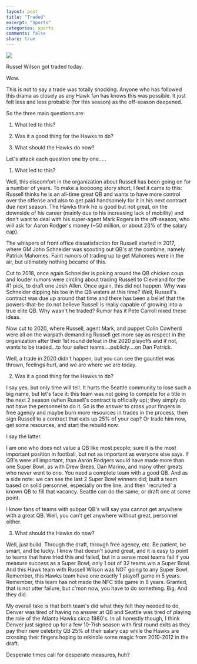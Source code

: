 ```yaml
---
layout: post
title: "Traded"
excerpt: "Sports"
categories: sports
comments: false
share: true
---
```


![](https://broncoswire.usatoday.com/wp-content/uploads/sites/68/2022/03/Russell-Wilson-trade.png?w=1000&h=600&crop=1)


Russel Wilson got traded today.

Wow.


This is not to say a trade was totally shocking. Anyone who has followed this drama as closely as any Hawk fan has knows this was possible. It just felt less and less probable (for this season) as the off-season deepened.

So the three main questions are:

1. What led to this?

2. Was it a good thing for the Hawks to do?

3. What should the Hawks do now?



Let's attack each question one by one.....

1. What led to this?


Well, this discomfort in the organization about Russell has been going on for a number of years. To make a looooong story short, I feel it came to this: Russell thinks he is an all-time great QB and wants to have more control over the offense and also to get paid handsomely for it in his next contract due next season. The Hawks think he is good but not great, on the downside of his career (mainly due to his increasing lack of mobility) and don't want to deal with his super-agent Mark Rogers in the off-season, who will ask for Aaron Rodger's money (~50 million, or about 23% of the salary cap). 

The whispers of front office dissatisfaction for Russell started in 2017, where GM John Schneider was scouting out QB's at the combine, namely Patrick Mahomes. Faint rumors of trading up to get Mahomes were in the air, but ultimately nothing became of this. 

Cut to 2018, once again Schneider is poking around the QB chicken coup and louder rumors were circling about trading Russell to Cleveland for the #1 pick, to draft one Josh Allen. Once again, this did not happen. Why was Schneider dipping his toe in the QB waters at this time? Well, Russell's contract was due up around that time and there has been a belief that the powers-that-be do not believe Russell is really capable of growing into a true elite QB. Why wasn't he traded? Rumor has it Pete Carroll nixed these ideas.


Now cut to 2020, where Russell, agent Mark, and puppet Colin Cowherd were all on the warpath demanding Russell get more say as respect in the organization after their 1st round defeat in the 2020 playoffs and if not, wants to be traded...to four select teams....publicly....on Dan Patrick. 

Well, a trade in 2020 didn't happen, but you can see the gauntlet was thrown, feelings hurt, and we are where we are today.


2. Was it a good thing for the Hawks to do?

I say yes, but only time will tell. It hurts the Seattle community to lose such a big name, but let's face it: this team was not going to compete for a title in the next 2 season (when Russell's contract is officially up); they simply do not have the personnel to do it. So is the answer to cross your fingers in free agency and maybe burn more resources in trades in the process, then sign Russell to a contract that eats up 25% of your cap? Or trade him now, get some resources, and start the rebuild now. 

I say the latter. 

I am one who does not value a QB like most people; sure it is the most important position in football, but not as important as everyone else says. If QB's were all important, than Aaron Rodgers would have made more than one Super Bowl, as with Drew Brees, Dan Marino, and many other greats who never went to one. You need a complete team with a good QB. And as a side note: we can see the last 2 Super Bowl winners did; built a team based on solid personnel, especially on the line, and then 'recruited' a known QB to fill that vacancy. Seattle can do the same, or draft one at some point. 

I know fans of teams with subpar QB's will say you cannot get anywhere with a great QB. Well, you can't get anywhere without great, personnel either. 

3. What should the Hawks do now?


Well, just build. Through the draft, through free agency, etc. Be patient, be smart, and be lucky. I know that doesn't sound great, and it is easy to point to teams that have tried this and failed, but in a sense most teams fail if you measure success as a Super Bowl; only 1 out of 32 teams win a Super Bowl. And this Hawk team with Russell Wilson was NOT going to any Super Bowl. Remember, this Hawks team have one exactly 1 playoff game in 5 years. Remember, this team has not made the NFC title game in 8 years. Granted, that is not utter failure, but c'mon now, you have to do something. Big. And they did.



My overall take is that both team's did what they felt they needed to do, Denver was tired of having no answer at QB and Seattle was tired of playing the role of the Atlanta Hawks circa 1980's. In all honestly though, I think Denver just signed up for a few 10-7ish season with first round exits as they pay their new celebrity QB 25% of their salary cap while the Hawks are crossing their fingers hoping to rekindle some magic from 2010-2012 in the draft. 


Desperate times call for desperate measures, huh?



